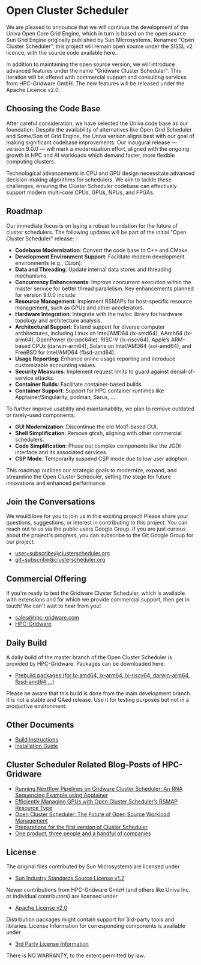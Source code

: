 # Open Cluster Scheduler

We are pleased to announce that we will continue the development of the Univa Open Core Grid Engine, which in
turn is based on the open source Sun Grid Engine originally published by Sun Microsystems. Renamed
"Open Cluster Scheduler", this project will remain open source under the SISSL v2 licence, with the source code
available here.

In addition to maintaining the open source version, we will introduce advanced features under the name
"Gridware Cluster Scheduler". This iteration will be offered with commercial support and consulting services from
HPC-Gridware GmbH. The new features will be released under the Apache Licence v2.0.

## Choosing the Code Base

After careful consideration, we have selected the Univa code base as our foundation. Despite the availability of
alternatives like Open Grid Scheduler and Some/Son of Grid Engine, the Univa version aligns best with our goal of
making significant codebase improvements. Our inaugural release — version 9.0.0 — will mark a modernization effort,
aligned with the ongoing growth in HPC and AI workloads which demand faster, more flexible computing clusters.

Technological advancements in CPU and GPU design necessitate advanced decision-making algorithms for schedulers.
We aim to tackle these challenges, ensuring the Cluster Scheduler codebase can effectively support modern
multi-core CPUs, GPUs, NPUs, and FPGAs.

## Roadmap

Our immediate focus is on laying a robust foundation for the future of cluster schedulers. The following updates will be part of the initial "Open Cluster Scheduler" release:

- **Codebase Modernization**: Convert the code base to C++ and CMake.
- **Development Environment Support**: Facilitate modern development environments (e.g., CLion).
- **Data and Threading**: Update internal data stores and threading mechanisms.
- **Concurrency Enhancements**: Improve concurrent execution within the master service for better thread parallelism.
  Key enhancements planned for version 9.0.0 include:
- **Resource Management**: Implement RSMAPs for host-specific resource management, such as GPUs and other accelerators.
- **Hardware Integration**: Integrate with the hwloc library for hardware topology and architecture analysis.
- **Architectural Support**: Extend support for diverse computer architectures, including Linux on Intel/AMD64 (lx-amd64),
  AArch64 (lx-arm64), OpenPower (lx-ppc64le), RISC-V (lx-riscv64), Apple’s ARM-based CPUs (darwin-arm64), Solaris on Intel/AMD64 (sol-amd64), and FreeBSD for Intel/AMD64 (fbsd-amd64).
- **Usage Reporting**: Enhance online usage reporting and introduce customizable accounting values.
- **Security Measures**: Implement request limits to guard against denial-of-service attacks.
- **Container Builds**: Facilitate container-based builds.
- **Container Support**: Support for HPC container runtimes like Apptainer/Singularity, podman, Sarus, ...

To further improve usability and maintainability, we plan to remove outdated or rarely-used components:
- **GUI Modernization**: Discontinue the old Motif-based GUI.
- **Shell Simplification**: Remove qtcsh, aligning with other commercial schedulers.
- **Code Simplification**: Phase out complex components like the JGDI interface and its associated services.
- **CSP Mode**: Temporarily suspend CSP mode due to low user adoption.

This roadmap outlines our strategic goals to modernize, expand, and streamline the Open Cluster Scheduler, setting the stage for future innovations and enhanced performance.

## Join the Conversations

We would love for you to join us in this exciting project! Please share your questions, suggestions, or interest in
contributing to this project. You can reach out to us via the public users Google Group. If you are just curious about
the project's progress, you can subscribe to the Git Google Group for our project.

- user+subscribe@clusterscheduler.org
- git+subscribe@clusterscheduler.org

## Commercial Offering

If you're ready to test the Gridware Cluster Scheduler, which is available with extensions and for which we provide
commercial support, then get in touch! We can't wait to hear from you!

- sales@hpc-gridware.com
- [HPC-Gridware](https://www.hpc-gridware.com/)

## Daily Build

A daily build of the master branch of the Open Cluster Scheduler is provided by HPC-Gridware. Packages can be downloaded here:

- [Prebuild packages (for lx-amd64, lx-arm64, lx-riscv64, darwin-arm64, fbsd-amd64 ...)
](https://www.hpc-gridware.com/downloads/)

Please be aware that this build is done from the main development branch. It is not a stable and QAed release.
Use it for testing purposes but not in a productive environment.

## Other Documents

- [Build Instructions](https://github.com/hpc-gridware/clusterscheduler/blob/master/doc/markdown/manual/development-guide/01_prepare_dev_env.md)
- [Installation Guide](https://github.com/hpc-gridware/clusterscheduler/blob/master/doc/markdown/manual/installation-guide/01_planning_the_installation.md)

## Cluster Scheduler Related Blog-Posts of HPC-Gridware

- [Running Nextflow Pipelines on Gridware Cluster Scheduler: An RNA Sequencing Example using Apptainer](https://www.hpc-gridware.com/running-nextflow-pipelines-on-gridware-cluster-scheduler-an-rna-sequencing-example-using-apptainer/)
- [Efficiently Managing GPUs with Open Cluster Scheduler’s RSMAP Resource Type](https://www.hpc-gridware.com/efficiently-managing-gpus-with-open-cluster-schedulers-rsmap-resource-type/)
- [Open Cluster Scheduler: The Future of Open Source Workload Management](https://www.hpc-gridware.com/announcing-open-cluster-scheduler-next-generation-open-source-workload-management/)
- [Preparations for the first version of Cluster Scheduler](https://www.hpc-gridware.com/preparations-for-the-first-version-of-cluster-scheduler/)
- [One product, three people and a handful of companies](https://www.hpc-gridware.com/one-product-three-people-and-a-handful-of-companies/)

## License

The original files contributed by Sun Microsystems are licensed under

- [Sun Industry Standards Source License v1.2](https://github.com/hpc-gridware/clusterscheduler/blob/master/License_SISSL_v1-2.txt)

Newer contributions from HPC-Gridware GmbH (and others like Univa Inc. or individual contributors) are licensed under

- [Apache License v2.0](https://github.com/hpc-gridware/clusterscheduler/blob/master/License_APACHE_v2-0.txt)

Distribution packages might contain support for 3rd-party tools and libraries. License Information for corresponding
components is available under

- [3rd Party License Information](https://github.com/hpc-gridware/clusterscheduler/blob/master/source/dist/3rd_party/3rd_party_licscopyrights.md)

There is NO WARRANTY, to the extent permitted by law.
